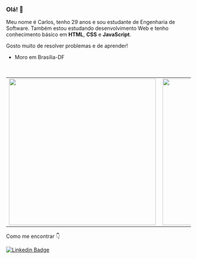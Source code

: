 ### Olá! 👋

Meu nome é Carlos, tenho 29 anos e sou estudante de Engenharia de Software. 
Também estou estudando desenvolvimento Web e tenho conhecimento básico em **HTML**, **CSS** e **JavaScript**.

Gosto muito de resolver problemas e de aprender!

- Moro em Brasília-DF

<br>
     <div>               
          <center>
               <table>
                    <tr>
                         <td><img width="400px" align="left" src="https://github-readme-stats.vercel.app/api/top-langs/?username=CarllosRene&hide=html&layout=compact&theme=react" /></td>
                         <td><img width="400px" align="left" src="https://github-readme-stats.vercel.app/api?username=CarllosRene&theme=react&show_icons=true"/></td>
                    </tr>   
               </table>
          </center>  
     </div> 

Como me encontrar 👇

[![Linkedin Badge](https://img.shields.io/badge/-Carlos%20Renê-6DAEC2?style=flat-square&logo=Linkedin&logoColor=white&link=https://www.linkedin.com/in/carlos-renê-4034b456)](https://www.linkedin.com/in/carlos-renê-4034b456)


